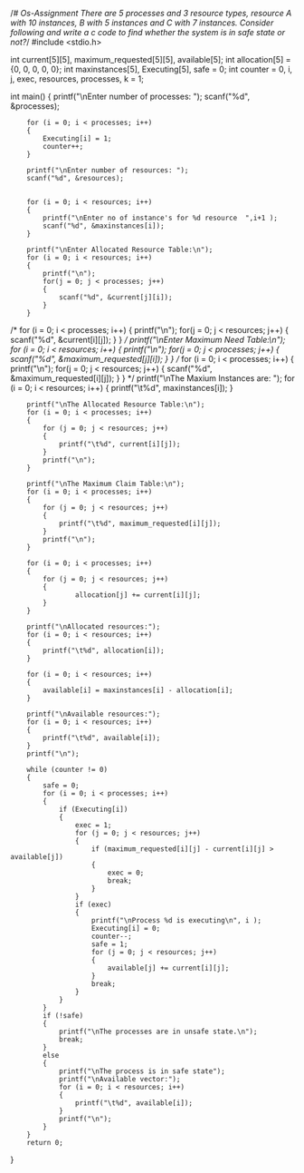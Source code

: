 /*# Os-Assignment
There are 5 processes and 3 resource types, resource A with 10 instances, B with 5 instances and C with 7 instances. Consider following and write a c code to find whether the system is in safe state or not?*/
#include <stdio.h>
 
int current[5][5], maximum_requested[5][5], available[5];
int allocation[5] = {0, 0, 0, 0, 0};
int maxinstances[5], Executing[5], safe = 0;
int counter = 0, i, j, exec, resources, processes, k = 1;
 
int main()
{
		printf("\nEnter number of processes: ");
    	scanf("%d", &processes);
 
    	for (i = 0; i < processes; i++) 
		{
        	Executing[i] = 1;
        	counter++;
    	}
 
    	printf("\nEnter number of resources: ");
    	scanf("%d", &resources);
 
    	
    	for (i = 0; i < resources; i++) 
		{ 
			printf("\nEnter no of instance's for %d resource  ",i+1 );
	        scanf("%d", &maxinstances[i]);
    	}
 
   		printf("\nEnter Allocated Resource Table:\n");
        for (i = 0; i < resources; i++) 
		{
			printf("\n");
        	for(j = 0; j < processes; j++) 
			{
  				scanf("%d", &current[j][i]);
        	}
    	}
/*		for (i = 0; i < processes; i++) 
		{
			printf("\n");
	        for(j = 0; j < resources; j++) 
			{
  				scanf("%d", &current[i][j]);
        	}
    	}
*/ 
    	printf("\nEnter Maximum Need Table:\n");
    	for (i = 0; i < resources; i++) 
		{
			printf("\n");
        	for(j = 0; j < processes; j++) 
			{
            	scanf("%d", &maximum_requested[j][i]);
        	}
    	}
/*    	for (i = 0; i < processes; i++) 
		{
			printf("\n");
        	for(j = 0; j < resources; j++) 
			{
          		scanf("%d", &maximum_requested[i][j]);
        	}
    	}
*/ 
		printf("\nThe Maxium Instances are: ");
    	for (i = 0; i < resources; i++) 
		{
	    	printf("\t%d", maxinstances[i]);
		}
 
    	printf("\nThe Allocated Resource Table:\n");
    	for (i = 0; i < processes; i++) 
		{
	        for (j = 0; j < resources; j++) 
			{
            	printf("\t%d", current[i][j]);
        	}
			printf("\n");
    	}
 
    	printf("\nThe Maximum Claim Table:\n");
    	for (i = 0; i < processes; i++) 
		{
        	for (j = 0; j < resources; j++) 
			{
		        printf("\t%d", maximum_requested[i][j]);
        	}
        	printf("\n");
    	}
 
    	for (i = 0; i < processes; i++) 
		{
        	for (j = 0; j < resources; j++) 
			{
            		allocation[j] += current[i][j];
        	}
    	}
 
    	printf("\nAllocated resources:");
    	for (i = 0; i < resources; i++) 
		{
        	printf("\t%d", allocation[i]);
    	}
 
    	for (i = 0; i < resources; i++) 
		{
	        available[i] = maxinstances[i] - allocation[i];
		}
 
    	printf("\nAvailable resources:");
    	for (i = 0; i < resources; i++) 
		{
        	printf("\t%d", available[i]);
    	}
    	printf("\n");
 
    	while (counter != 0) 
		{
        	safe = 0;
        	for (i = 0; i < processes; i++) 
			{
            	if (Executing[i]) 
				{
                	exec = 1;
                	for (j = 0; j < resources; j++) 
					{
                    	if (maximum_requested[i][j] - current[i][j] > available[j]) 
						{
                        	exec = 0;
                        	break;
                    	}
                	}
                	if (exec) 
					{
                    	printf("\nProcess %d is executing\n", i );
                    	Executing[i] = 0;
                    	counter--;
                    	safe = 1;
                  		for (j = 0; j < resources; j++) 
						{
                        	available[j] += current[i][j];
                    	}
			            break;
                	}
            	}
        	}
        	if (!safe) 
			{
            	printf("\nThe processes are in unsafe state.\n");
            	break;
        	} 
			else 
			{
            	printf("\nThe process is in safe state");
            	printf("\nAvailable vector:");
            	for (i = 0; i < resources; i++) 
				{
                	printf("\t%d", available[i]);
            	}
		        printf("\n");
        	}
    	}
    	return 0;
}
